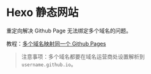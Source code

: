 # Hexo 静态网站

重定向解决 Github Page 无法绑定多个域名的问题。

教程：[多个域名映射同一个 Github Pages](https://www.yanbinghu.com/2019/03/29/25951.html)

> 注意事项：多个域名都要在域名运营商处设置解析到 `username.github.io`。

